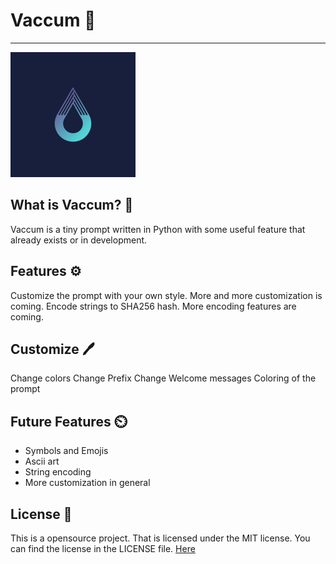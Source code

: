 # Vaccum 🌌

<hr>
<img src="assets/logo.png" alt=""/>

## What is Vaccum? 🌌
Vaccum is a tiny prompt written in Python with some useful feature that already exists or in development.

## Features ⚙️
Customize the prompt with your own style. More and more customization is coming.
Encode strings to SHA256 hash. More encoding features are coming.

## Customize 🖊️
Change colors 
Change Prefix
Change Welcome messages 
Coloring of the prompt

## Future Features ⏲️
- Symbols and Emojis
- Ascii art
- String encoding
- More customization in general

## License 📰
This is a opensource project. That is licensed under the MIT license. You can find the license in the LICENSE file. <a href="https://github.com/Fabbboy/Vaccum/blob/master/license.md">Here</a>